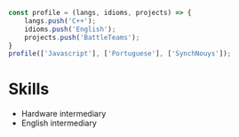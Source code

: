```js
const profile = (langs, idioms, projects) => {
    langs.push('C++');
    idioms.push('English');
    projects.push('BattleTeams');
}
profile(['Javascript'], ['Portuguese'], ['SynchNouys']);
```


# Skills
 - Hardware intermediary
 - English intermediary

